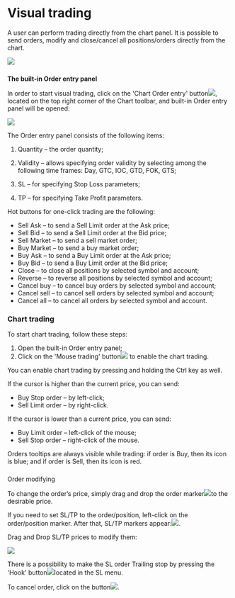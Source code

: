 # Visual trading

A user can perform trading directly from the chart panel. It is possible to send orders, modify and close/cancel all positions/orders directly from the chart.

![](../../../.gitbook/assets/visual-mac%20%281%29.png)

### **The built-in Order entry panel** 

In order to start visual trading, click on the 'Chart Order entry' button![](../../../.gitbook/assets/screen-shot-2018-12-12-at-1.48.png), located on the top right corner of the Chart toolbar, and built-in Order entry panel will be opened:

![](../../../.gitbook/assets/screen-shot-2018-12-12-at-1.52.png)

The Order entry panel consists of the following items:

1.  Quantity – the order quantity;

2.  Validity – allows specifying order validity by selecting among the following time frames: Day, GTC, IOC, GTD, FOK, GTS;

3.  SL – for specifying Stop Loss parameters;

4.  TP – for specifying Take Profit parameters.

Hot buttons for one-click trading are the following:

* Sell Ask – to send a Sell Limit order at the Ask price;
* Sell Bid – to send a Sell Limit order at the Bid price;
* Sell Market – to send a sell market order;
* Buy Market – to send a buy market order;
* Buy Ask – to send a Buy Limit order at the Ask price;
* Buy Bid – to send a Buy Limit order at the Bid price;
* Close – to close all positions by selected symbol and account;
* Reverse – to reverse all positions by selected symbol and account;
* Cancel buy – to cancel buy orders by selected symbol and account;
* Cancel sell – to cancel sell orders by selected symbol and account;
* Cancel all – to cancel all orders by selected symbol and account.

### Chart trading

To start chart trading, follow these steps:

1. Оpen the built-in Order entry panel;
2. Click on the 'Mouse trading' button![](../../../.gitbook/assets/screen-shot-2018-12-12-at-1.56.png)   to enable the chart trading.

You can enable chart trading by pressing and holding the Ctrl key as well.

If the cursor is higher than the current price, you can send:

* Buy Stop order – by left-click;
* Sell Limit order – by right-click.

If the cursor is lower than a current price, you can send:

* Buy Limit order – left-click of the mouse;
* Sell Stop order – right-click of the mouse.

Orders tooltips are always visible while trading: if order is Buy, then its icon is blue; and if order is Sell, then its icon is red.

### Order modifying

To change the order’s price, simply drag and drop the order marker![](../../../.gitbook/assets/order-marker.png)to the desirable price.

If you need to set SL/TP to the order/position, left-click on the order/position marker. After that, SL/TP markers appear:![](../../../.gitbook/assets/screen-shot-2018-12-12-at-4.14%20%282%29.png). 

 Drag and Drop SL/TP prices to modify them:

![](../../../.gitbook/assets/sl-tp.png)

There is a possibility to make the SL order Trailing stop by pressing the 'Hook' button![](../../../.gitbook/assets/tsl.png)located in the SL menu.

To cancel order, click on the button![](../../../.gitbook/assets/close.png).


